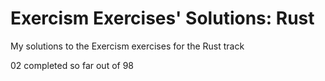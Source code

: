 # Exercism Exercises' Solutions: Rust

My solutions to the Exercism exercises for the Rust track

02 completed so far out of 98
